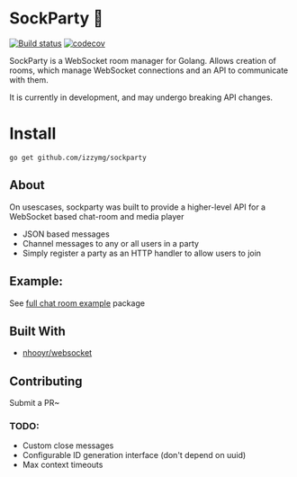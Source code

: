 # SockParty 💬
[![Build status](https://api.travis-ci.org/izzymg/sockparty.svg?branch=master)](https://github.com/izzymg/releases)
[![codecov](https://codecov.io/gh/izzymg/sockparty/branch/dev/graph/badge.svg)](https://codecov.io/gh/izzymg/sockparty)

SockParty is a WebSocket room manager for Golang. Allows creation of rooms, which manage WebSocket connections and an API to communicate with them.

It is currently in development, and may undergo breaking API changes.

# Install

`go get github.com/izzymg/sockparty`

## About

On usescases, sockparty was built to provide a higher-level API for a WebSocket based chat-room and media player

* JSON based messages
* Channel messages to any or all users in a party
* Simply register a party as an HTTP handler to allow users to join

## Example:

See [full chat room example](/example) package

## Built With

* [nhooyr/websocket](https://github.com/nhooyr/websocket)

## Contributing

Submit a PR~


### TODO:
* Custom close messages
* Configurable ID generation interface (don't depend on uuid)
* Max context timeouts
